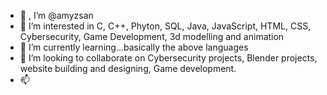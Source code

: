 - 👋 <hello>, I’m @amyzsan
- 👀 I’m interested in C, C++, Phyton, SQL, Java, JavaScript, HTML, CSS, Cybersecurity, Game Development, 3d modelling and animation
- 🌱 I’m currently learning...basically the above languages
- 💞️ I’m looking to collaborate on Cybersecurity projects, Blender projects, website building and designing, Game development.
- 📫 

<!---
amyzsan/amyzsan is a ✨ special ✨ repository because its `README.md` (this file) appears on your GitHub profile.
You can click the Preview link to take a look at your changes.
--->
